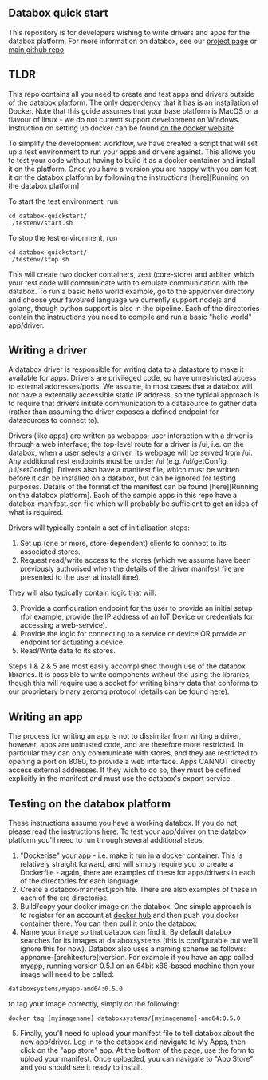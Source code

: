 ## Databox quick start

This repository is for developers wishing to write drivers and apps for the databox platform.  For more information on databox, see our [project page](http://www.databoxproject.uk/) or [main github repo](https://github.com/me-box/databox)

## TLDR

This repo contains all you need to create and test apps and drivers outside of the databox platform.  The only dependency that it has is an installation of Docker.  Note that this guide assumes that your base platform is MacOS or a flavour of linux - we do not current support development on Windows. Instruction on setting up docker can be found [on the docker website](https://docs.docker.com/install/#supported-platforms)

To simplify the development workflow, we have created a script that will set up a test environment to run your apps and drivers against. This allows you to test your code without having to build it as a docker container and install it on the platform.  Once you have a version you are happy with you can test it on the databox platform by following the instructions [here][Running on the databox platform]

To start the test environment, run
```
cd databox-quickstart/
./testenv/start.sh
```

To stop the test environment, run
```
cd databox-quickstart/
./testenv/stop.sh
```

This will create two docker containers, zest (core-store) and arbiter, which your test code will communicate with to emulate communication with the databox.   To run a basic hello world example, go to the app/driver directory and choose your favoured language we currently support nodejs and golang, though python support is also in the pipeline. Each of the directories contain the instructions you need to compile and run a basic "hello world" app/driver.

## Writing a driver

A databox driver is responsible for writing data to a datastore to make it available for apps.  Drivers are privileged code, so have unrestricted access to external addresses/ports.  We assume, in most cases that a databox will not have a externally accessible static IP address, so the typical approach is to require that drivers initiate communication to a datasource to gather data (rather than assuming the driver exposes a defined endpoint for datasources to connect to).

Drivers (like apps) are written as webapps; user interaction with a driver is through a web interface; the top-level route for a driver is /ui, i.e. on the databox, when a user selects a driver, its webpage will be served from /ui.  Any additional rest endpoints must be under /ui (e.g. /ui/getConfig, /ui/setConfig).  Drivers also have a manifest file, which must be written before it can be installed on a databox, but can be ignored for testing purposes. Details of the format of the manifest can be found [here][Running on the databox platform].  Each of the sample apps in this repo have a databox-manifest.json file which will probably be sufficient to get an idea of what is required.

Drivers will typically contain a set of initialisation steps:

1. Set up (one or more, store-dependent) clients to connect to its associated stores.
2. Request read/write access to the stores (which we assume have been previously authorised when the details of the driver manifest file are presented to the user at install time).

They will also typically contain logic that will:

3.  Provide a configuration endpoint for the user to provide an initial setup (for example, provide the IP address of an IoT Device or credentials for accessing a web-service).
4.  Provide the logic for connecting to a service or device OR provide an endpoint for actuating a device.
5.  Read/Write data to its stores.

Steps 1 & 2 & 5 are most easily accomplished though use of the databox libraries.  It is possible to write components without the using the libraries, though this will require use a socket for writing binary data that conforms to our proprietary binary zeromq protocol (details can be found [here](https://me-box.github.io/zestdb/)).

## Writing an app

The process for writing an app is not to dissimilar from writing a driver, however, apps are untrusted code, and are therefore more restricted.  In particular they can only communicate with stores, and they are restricted to opening a port on 8080, to provide a web interface. Apps CANNOT directly access external addresses.  If they wish to do so, they must be defined explicitly in the manifest and must use the databox's export service.

## Testing on the databox platform

These instructions assume you have a working databox.  If you do not, please read the instructions [here](https://github.com/me-box/databox). To test your app/driver on the databox platform you'll need to run through several additional steps:

1. "Dockerise" your app - i.e. make it run in a docker container.  This is relatively straight forward, and will simply require you to create a Dockerfile - again, there are examples of these for apps/drivers in each of the directories for each language.
2. Create a databox-manifest.json file.  There are also examples of these in each of the src directories.
3. Build/copy your docker image on the databox.  One simple approach is to register for an account at [docker hub](https://hub.docker.com/) and then push you docker container there.  You can then pull it onto the databox.
4. Name your image so that databox can find it.  By default databox searches for its images at databoxsystems (this is configurable but we'll ignore this for now).  Databox also uses a naming scheme as follows: appname-[architecture]:version. For example if you have an app called myapp, running version 0.5.1 on an 64bit x86-based machine then your image will need to be called:

```
databoxsystems/myapp-amd64:0.5.0
```

to tag your image correctly, simply do the following:

```
docker tag [myimagename] databoxsystems/[myimagename]-amd64:0.5.0
```

5.  Finally, you'll need to upload your manifest file to tell databox about the new app/driver.  Log in to the databox and navigate to My Apps, then click on the "app store" app.  At the bottom of the page, use the form to upload your manifest.  Once uploaded, you can navigate to "App Store" and you should see it ready to install.
